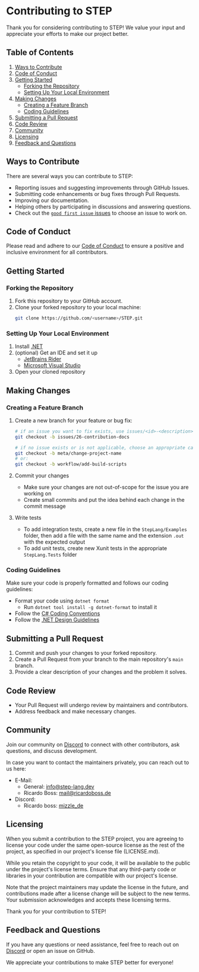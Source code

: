 # Contributing to STEP

Thank you for considering contributing to STEP!
We value your input and appreciate your efforts to make our project better.

## Table of Contents

1. [Ways to Contribute](#ways-to-contribute)
2. [Code of Conduct](#code-of-conduct)
3. [Getting Started](#getting-started)
    - [Forking the Repository](#forking-the-repository)
    - [Setting Up Your Local Environment](#setting-up-your-local-environment)
4. [Making Changes](#making-changes)
    - [Creating a Feature Branch](#creating-a-feature-branch)
    - [Coding Guidelines](#coding-guidelines)
5. [Submitting a Pull Request](#submitting-a-pull-request)
6. [Code Review](#code-review)
7. [Community](#community)
8. [Licensing](#licensing)
9. [Feedback and Questions](#feedback-and-questions)

## Ways to Contribute

There are several ways you can contribute to STEP:

- Reporting issues and suggesting improvements through GitHub Issues.
- Submitting code enhancements or bug fixes through Pull Requests.
- Improving our documentation.
- Helping others by participating in discussions and answering questions.
- Check out the [`good first issue` issues](https://github.com/ricardoboss/STEP/contribute) to choose an issue to work on.

## Code of Conduct

Please read and adhere to our [Code of Conduct](CODE_OF_CONDUCT.md) to ensure a positive and inclusive environment for
all contributors.

## Getting Started

### Forking the Repository

1. Fork this repository to your GitHub account.
2. Clone your forked repository to your local machine:
   ```bash
   git clone https://github.com/<username>/STEP.git
   ```

### Setting Up Your Local Environment

1. Install [.NET](https://dotnet.microsoft.com/en-us/download)
2. (optional) Get an IDE and set it up
   - [JetBrains Rider](https://www.jetbrains.com/rider/)
   - [Microsoft Visual Studio](https://visualstudio.microsoft.com/)
3. Open your cloned repository

## Making Changes

### Creating a Feature Branch

1. Create a new branch for your feature or bug fix:
   ```bash
   # if an issue you want to fix exists, use issues/<id>-<description>:
   git checkout -b issues/26-contribution-docs
   
   # if no issue exists or is not applicable, choose an appropriate category and give it a short description:
   git checkout -b meta/change-project-name
   # or:
   git checkout -b workflow/add-build-scripts
   ```
2. Commit your changes
   - Make sure your changes are not out-of-scope for the issue you are working on
   - Create small commits and put the idea behind each change in the commit message

3. Write tests
   - To add integration tests, create a new file in the `StepLang/Examples` folder, then add a file with the same name and the extension `.out` with the expected output
   - To add unit tests, create new Xunit tests in the appropriate `StepLang.Tests` folder

### Coding Guidelines

Make sure your code is properly formatted and follows our coding guidelines:

- Format your code using `dotnet format`
  - Run `dotnet tool install -g dotnet-format` to install it
- Follow the [C# Coding Conventions](https://learn.microsoft.com/en-us/dotnet/csharp/fundamentals/coding-style/coding-conventions)
- Follow the [.NET Design Guidelines](https://learn.microsoft.com/en-us/dotnet/standard/design-guidelines/)

## Submitting a Pull Request

1. Commit and push your changes to your forked repository.
2. Create a Pull Request from your branch to the main repository's `main` branch.
3. Provide a clear description of your changes and the problem it solves.

## Code Review

- Your Pull Request will undergo review by maintainers and contributors.
- Address feedback and make necessary changes.

## Community

Join our community on [Discord](https://discord.gg/ySpmcdCqFN) to connect with other contributors, ask questions, and
discuss development.

In case you want to contact the maintainers privately, you can reach out to us here:

- E-Mail:
  - General: [info@step-lang.dev](mailto:info@step-lang.dev)
  - Ricardo Boss: [mail@ricardoboss.de](mailto:mail@ricardoboss.de?subject=STEP%20Contribution)
- Discord:
  - Ricardo boss: [mizzle_de](https://discord.com/users/158966029286899713)

## Licensing

When you submit a contribution to the STEP project, you are agreeing to license your code under the same open-source
license as the rest of the project, as specified in our project's license file (LICENSE.md).

While you retain the copyright to your code, it will be available to the public under the project's license terms.
Ensure that any third-party code or libraries in your contribution are compatible with our project's license.

Note that the project maintainers may update the license in the future, and contributions made after a license change
will be subject to the new terms. Your submission acknowledges and accepts these licensing terms.

Thank you for your contribution to STEP!

## Feedback and Questions

If you have any questions or need assistance, feel free to reach out on [Discord](https://discord.gg/ySpmcdCqFN) or open
an issue on GitHub.

We appreciate your contributions to make STEP better for everyone!
